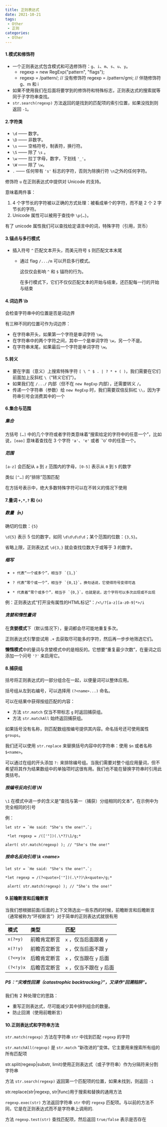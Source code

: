 ```yaml
---
title: 正则表达式
date: 2021-10-21
tags:
 - Other
 - 正则
categories: 
 - Other
---
```



#### 1.模式和修饰符

- 一个正则表达式包含模式和可选修饰符：`g`、`i`、`m`、`s`、`u`、`y`。
  - regexp = new RegExp("pattern", "flags");
  - regexp = /pattern/; // 没有修饰符 regexp = /pattern/gmi; // 伴随修饰符 g、m 和 i
- 如果不使用我们在后面将要学到的修饰符和特殊标志，正则表达式的搜索就等同于子字符串查找。
- `str.search(regexp)` 方法返回的是找到的匹配项的索引位置，如果没找到则返回 `-1`。

#### 2.字符类

- `\d` —— 数字。
- `\D` —— 非数字。
- `\s` —— 空格符号，制表符，换行符。
- `\S` —— 除了 `\s` 。
- `\w` —— 拉丁字母，数字，下划线 `'_'`。
- `\W` —— 除了 `\w`。
- `.` —— 任何带有 `'s'` 标志的字符，否则为除换行符 `\n`之外的任何字符。

修饰符 `u` 在正则表达式中提供对 Unicode 的支持。

意味着两件事：

1. 4 个字节长的字符被以正确的方式处理：被看成单个的字符，而不是 2 个 2 字节长的字符。
2. Unicode 属性可以被用于查找中 `\p{…}`。

有了 unicode 属性我们可以查找给定语言中的词，特殊字符（引用，货币）

#### 3.锚点与多行模式

- 插入符号 `^` 匹配文本开头，而美元符号 `$` 则匹配文本末尾

  - 通过 flag `/.../m` 可以开启多行模式。

    这仅仅会影响 `^` 和 `$` 锚符的行为。

    在多行模式下，它们不仅仅匹配文本的开始与结束，还匹配每一行的开始与结束

#### 4.词边界 \b

会检查字符串中的位置是否是词边界

有三种不同的位置可作为词边界：

- 在字符串开头，如果第一个字符是单词字符 `\w`。
- 在字符串中的两个字符之间，其中一个是单词字符 `\w`，另一个不是。
- 在字符串末尾，如果最后一个字符是单词字符 `\w`。

#### 5.转义

- 要在字面（意义）上搜索特殊字符 `[ \ ^ $ . | ? * + ( )`，我们需要在它们前面加上反斜杠 `\`（“转义它们”）。
- 如果我们在 `/.../` 内部（但不在 `new RegExp` 内部），还需要转义 `/`。
- 传递一个字符串（参数）给 `new RegExp` 时，我们需要双倍反斜杠 `\\`，因为字符串引号会消费其中的一个

#### 6.集合与范围

##### 集合

方括号 `[…]` 中的几个字符或者字符类意味着“搜索给定的字符中的任意一个”，比如说，`[eao]` 意味着查找在 3 个字符 `'a'`、`'e'` 或者 `‘o’ 中的任意一个。

##### 范围

`[a-z]` 会匹配从 `a` 到 `z` 范围内的字母，`[0-5]` 表示从 `0` 到 `5` 的数字

类似 `[^…]` 的“排除”范围匹配

在方括号表示中，绝大多数特殊字符可以在不转义的情况下使用

#### 7.量词 `+,*,?` 和 `{n}`

##### 数量｛n｝

确切的位数：`{5}`

`\d{5}` 表示 5 位的数字，如同 `\d\d\d\d\d`；某个范围的位数：`{3,5}`。

省略上限，正则表达式 `\d{3,}` 就会查找位数大于或等于 3 的数字。

##### 缩写

- ```
  + 代表“一个或多个”，相当于 `{1,}`
  ```

- ```
  ? 代表“零个或一个”，相当于 `{0,1}`。换句话说，它使得符号变得可选
  ```

- ```
  * 代表着“零个或多个”，相当于 `{0,}`。也就是说，这个字符可以多次出现或不出现
  ```

例：正则表达式“打开没有属性的HTML标记”：`/<\/?[a-z][a-z0-9]*>/i`



##### 贪婪和惰性量词

在**贪婪模式**下（默认情况下），量词都会尽可能地重复多次。

正则表达式引擎尝试用 `.+` 去获取尽可能多的字符，然后再一步步地筛选它们。

**懒惰模式**中的量词与贪婪模式中的是相反的。它想要“重复最少次数”，在量词之后添加一个问号 `'?'` 来启用它。

#### 8.捕获组

括号将正则表达式的一部分组合在一起，以便量词可以整体应用。

括号组从左到右编号，可以选择用 `(?<name>...)` 命名。

可以在结果中获得按组匹配的内容：

- 方法 `str.match` 仅当不带标志 `g` 时返回捕获组。
- 方法 `str.matchAll` 始终返回捕获组。

如果括号没有名称，则匹配数组按编号提供其内容。命名括号还可使用属性 `groups`。

我们还可以使用 `str.replace` 来替换括号内容中的字符串：使用 `$n` 或者名称 `$<name>`。

可以通过在组的开头添加 `?:` 来排除编号组。当我们需要对整个组应用量词，但不希望将其作为结果数组中的单独项时这很有用。我们也不能在替换字符串时引用此类括号。



##### 按编号反向引用 \N

`\1` 在模式中进一步的含义是“查找与第一（捕获）分组相同的文本”，在示例中为完全相同的引号

例：

```
let str = `He said: "She's the one!".`;

 *let regexp = /(['"])(.\*?)\1/g;* 

alert( str.match(regexp) ); // "She's the one!"
```

##### 按命名反向引用 \k \<name>

```
let str = `He said: "She's the one!".`; 

*let regexp = /(?<quote>['"])(.\*?)\k<quote>/g;*

 alert( str.match(regexp) ); // "She's the one!"
```

#### 9.前瞻断言和后瞻断言

当我们想根据前面/后面的上下文筛选出一些东西的时候，前瞻断言和后瞻断言（通常被称为“环视断言”）对于简单的正则表达式就很有用

| 模式      | 类型         | 匹配                      |
| :-------- | :----------- | :------------------------ |
| `x(?=y)`  | 前瞻肯定断言 | `x` ，仅当后面跟着 `y`    |
| `x(?!y)`  | 前瞻否定断言 | `x` ，仅当后面不跟 `y`    |
| `(?<=y)x` | 后瞻肯定断言 | `x` ，仅当跟在 `y` 后面   |
| `(?<!y)x` | 后瞻否定断言 | `x` ，仅当不跟在 `y` 后面 |

##### PS：“灾难性回溯（catastrophic backtracking）”，又译作“回溯陷阱”。

我们有 2 种处理它的思路：

- 重写正则表达式，尽可能减少其中排列组合的数量。
- 防止回溯（使用前瞻断言）

#### 10.正则表达式和字符串方法

`str.match(regexp)` 方法在字符串 `str` 中找到匹配 `regexp` 的字符

 `str.matchAll(regexp)` 是 `str.match` “新改进的”变体。它主要用来搜索所有组的所有匹配项

str.split(regexp|substr, limit)使用正则表达式（或子字符串）作为分隔符来分割字符串

方法 `str.search(regexp)` 返回第一个匹配项的位置，如果未找到，则返回 `-1`

str.replace(str|regexp, str|func)用于搜索和替换的通用方法

`regexp.exec(str)` 方法返回字符串 `str` 中的 `regexp` 匹配项。与以前的方法不同，它是在正则表达式而不是字符串上调用的.

方法 `regexp.test(str)` 查找匹配项，然后返回 `true/false` 表示是否存在